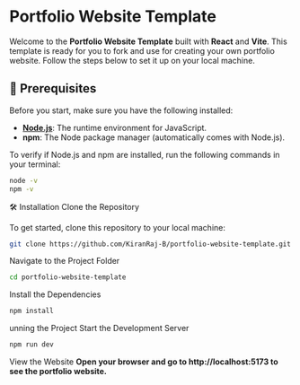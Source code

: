 # Portfolio Website Template

Welcome to the **Portfolio Website Template** built with **React** and **Vite**. This template is ready for you to fork and use for creating your own portfolio website. Follow the steps below to set it up on your local machine.

## 🚀 Prerequisites

Before you start, make sure you have the following installed:

- **[Node.js](https://nodejs.org/en/)**: The runtime environment for JavaScript.
- **npm**: The Node package manager (automatically comes with Node.js).

To verify if Node.js and npm are installed, run the following commands in your terminal:

```bash
node -v
npm -v
```
🛠️ Installation
Clone the Repository

To get started, clone this repository to your local machine:

```bash
git clone https://github.com/KiranRaj-B/portfolio-website-template.git
```
Navigate to the Project Folder
```bash
cd portfolio-website-template
```
Install the Dependencies
```bash
npm install
```
unning the Project
Start the Development Server
```bash
npm run dev
```
View the Website
**Open your browser and go to http://localhost:5173 to see the portfolio website.**
